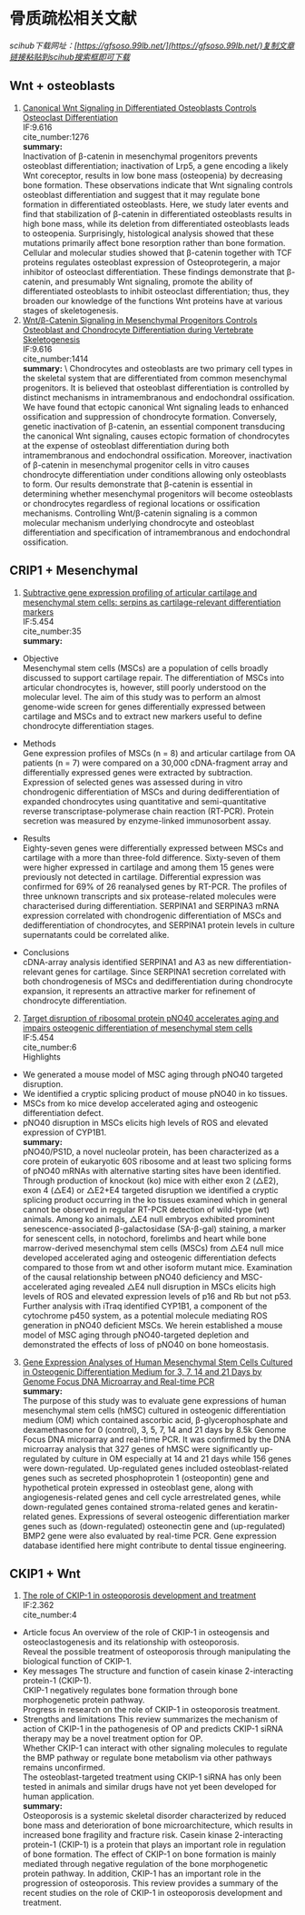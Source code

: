 # 骨质疏松相关文献
*scihub下载网址：[https://gfsoso.99lb.net/](https://gfsoso.99lb.net/)复制文章链接粘贴到scihub搜索框即可下载*
## Wnt + osteoblasts
1. [Canonical Wnt Signaling in Differentiated Osteoblasts Controls Osteoclast Differentiation](https://www.sciencedirect.com/science/article/pii/S1534580705000973)\
IF:9.616 \
cite_number:1276 \
**summary:** \
Inactivation of β-catenin in mesenchymal progenitors prevents osteoblast differentiation; inactivation of Lrp5, a gene encoding a likely Wnt coreceptor, results in low bone mass (osteopenia) by decreasing bone formation. These observations indicate that Wnt signaling controls osteoblast differentiation and suggest that it may regulate bone formation in differentiated osteoblasts. Here, we study later events and find that stabilization of β-catenin in differentiated osteoblasts results in high bone mass, while its deletion from differentiated osteoblasts leads to osteopenia. Surprisingly, histological analysis showed that these mutations primarily affect bone resorption rather than bone formation. Cellular and molecular studies showed that β-catenin together with TCF proteins regulates osteoblast expression of Osteoprotegerin, a major inhibitor of osteoclast differentiation. These findings demonstrate that β-catenin, and presumably Wnt signaling, promote the ability of differentiated osteoblasts to inhibit osteoclast differentiation; thus, they broaden our knowledge of the functions Wnt proteins have at various stages of skeletogenesis.
2. [Wnt/β-Catenin Signaling in Mesenchymal Progenitors Controls Osteoblast and Chondrocyte Differentiation during Vertebrate Skeletogenesis](https://www.sciencedirect.com/science/article/pii/S1534580705001061)\
IF:9.616 \
cite_number:1414\
**summary:** \ 
Chondrocytes and osteoblasts are two primary cell types in the skeletal system that are differentiated from common mesenchymal progenitors. It is believed that osteoblast differentiation is controlled by distinct mechanisms in intramembranous and endochondral ossification. We have found that ectopic canonical Wnt signaling leads to enhanced ossification and suppression of chondrocyte formation. Conversely, genetic inactivation of β-catenin, an essential component transducing the canonical Wnt signaling, causes ectopic formation of chondrocytes at the expense of osteoblast differentiation during both intramembranous and endochondral ossification. Moreover, inactivation of β-catenin in mesenchymal progenitor cells in vitro causes chondrocyte differentiation under conditions allowing only osteoblasts to form. Our results demonstrate that β-catenin is essential in determining whether mesenchymal progenitors will become osteoblasts or chondrocytes regardless of regional locations or ossification mechanisms. Controlling Wnt/β-catenin signaling is a common molecular mechanism underlying chondrocyte and osteoblast differentiation and specification of intramembranous and endochondral ossification.

## CRIP1 + Mesenchymal
1. [Subtractive gene expression profiling of articular cartilage and mesenchymal stem cells: serpins as cartilage-relevant differentiation markers](https://www.sciencedirect.com/science/article/pii/S1063458407001884)\
IF:5.454 \
cite_number:35 \
**summary:** 
* Objective \
Mesenchymal stem cells (MSCs) are a population of cells broadly discussed to support cartilage repair. The differentiation of MSCs into articular chondrocytes is, however, still poorly understood on the molecular level. The aim of this study was to perform an almost genome-wide screen for genes differentially expressed between cartilage and MSCs and to extract new markers useful to define chondrocyte differentiation stages.

* Methods \
Gene expression profiles of MSCs (n = 8) and articular cartilage from OA patients (n = 7) were compared on a 30,000 cDNA-fragment array and differentially expressed genes were extracted by subtraction. Expression of selected genes was assessed during in vitro chondrogenic differentiation of MSCs and during dedifferentiation of expanded chondrocytes using quantitative and semi-quantitative reverse transcriptase-polymerase chain reaction (RT-PCR). Protein secretion was measured by enzyme-linked immunosorbent assay.

* Results\
Eighty-seven genes were differentially expressed between MSCs and cartilage with a more than three-fold difference. Sixty-seven of them were higher expressed in cartilage and among them 15 genes were previously not detected in cartilage. Differential expression was confirmed for 69% of 26 reanalysed genes by RT-PCR. The profiles of three unknown transcripts and six protease-related molecules were characterised during differentiation. SERPINA1 and SERPINA3 mRNA expression correlated with chondrogenic differentiation of MSCs and dedifferentiation of chondrocytes, and SERPINA1 protein levels in culture supernatants could be correlated alike.

* Conclusions\
cDNA-array analysis identified SERPINA1 and A3 as new differentiation-relevant genes for cartilage. Since SERPINA1 secretion correlated with both chondrogenesis of MSCs and dedifferentiation during chondrocyte expansion, it represents an attractive marker for refinement of chondrocyte differentiation.

2. [Target disruption of ribosomal protein pNO40 accelerates aging and impairs osteogenic differentiation of mesenchymal stem cells](https://www.sciencedirect.com/science/article/pii/S0006291X15310081)\
IF:5.454 \
cite_number:6 \
Highlights 
* We generated a mouse model of MSC aging through pNO40 targeted disruption.
* We identified a cryptic splicing product of mouse pNO40 in ko tissues.
* MSCs from ko mice develop accelerated aging and osteogenic differentiation defect.
* pNO40 disruption in MSCs elicits high levels of ROS and elevated expression of CYP1B1.\
**summary:**\
pNO40/PS1D, a novel nucleolar protein, has been characterized as a core protein of eukaryotic 60S ribosome and at least two splicing forms of pNO40 mRNAs with alternative starting sites have been identified. Through production of knockout (ko) mice with either exon 2 (△E2), exon 4 (△E4) or △E2+E4 targeted disruption we identified a cryptic splicing product occurring in the ko tissues examined which in general cannot be observed in regular RT-PCR detection of wild-type (wt) animals. Among ko animals, △E4 null embryos exhibited prominent senescence-associated β-galactosidase (SA-β-gal) staining, a marker for senescent cells, in notochord, forelimbs and heart while bone marrow-derived mesenchymal stem cells (MSCs) from △E4 null mice developed accelerated aging and osteogenic differentiation defects compared to those from wt and other isoform mutant mice. Examination of the causal relationship between pNO40 deficiency and MSC-accelerated aging revealed △E4 null disruption in MSCs elicits high levels of ROS and elevated expression levels of p16 and Rb but not p53. Further analysis with iTraq identified CYP1B1, a component of the cytochrome p450 system, as a potential molecule mediating ROS generation in pNO40 deficient MSCs. We herein established a mouse model of MSC aging through pNO40-targeted depletion and demonstrated the effects of loss of pNO40 on bone homeostasis.
3. [Gene Expression Analyses of Human Mesenchymal Stem Cells Cultured in Osteogenic Differentiation Medium for 3, 7, 14 and 21 Days by Genome Focus DNA Microarray and Real-time PCR](https://www.jstage.jst.go.jp/article/jarde/5/1/5_1_35/_article/-char/ja/) \
**summary:**\
The purpose of this study was to evaluate gene expressions of human mesenchymal stem cells (hMSC) cultured in osteogenic differentiation medium (OM) which contained ascorbic acid, β-glycerophosphate and dexamethasone for 0 (control), 3, 5, 7, 14 and 21 days by 8.5k Genome Focus DNA microarray and real-time PCR. It was confirmed by the DNA microarray analysis that 327 genes of hMSC were significantly up-regulated by culture in OM especially at 14 and 21 days while 156 genes were down-regulated. Up-regulated genes included osteoblast-related genes such as secreted phosphoprotein 1 (osteopontin) gene and hypothetical protein expressed in osteoblast gene, along with angiogenesis-related genes and cell cycle arrestrelated genes, while down-regulated genes contained stroma-related genes and keratin-related genes. Expressions of several osteogenic differentiation marker genes such as (down-regulated) osteonectin gene and (up-regulated) BMP2 gene were also evaluated by real-time PCR. Gene expression database identified here might contribute to dental tissue engineering.
## CKIP1 + Wnt
1. [The role of CKIP-1 in osteoporosis development and treatment](https://online.boneandjoint.org.uk/doi/full/10.1302/2046-3758.72.BJR-2017-0172.R1) \
IF:2.362 \
cite_number:4 
* Article focus
An overview of the role of CKIP-1 in osteogensis and osteoclastogenesis and its relationship with osteoporosis.\
Reveal the possible treatment of osteoporosis through manipulating the biological function of CKIP-1.
* Key messages
The structure and function of casein kinase 2-interacting protein-1 (CKIP-1).\
CKIP-1 negatively regulates bone formation through bone morphogenetic protein pathway.\
Progress in research on the role of CKIP-1 in osteoporosis treatment.
* Strengths and limitations
This review summarizes the mechanism of action of CKIP-1 in the pathogenesis of OP and predicts CKIP-1 siRNA therapy may be a novel treatment option for OP. \
Whether CKIP-1 can interact with other signaling molecules to regulate the BMP pathway or regulate bone metabolism via other pathways remains unconfirmed. \
The osteoblast-targeted treatment using CKIP-1 siRNA has only been tested in animals and similar drugs have not yet been developed for human application. \
**summary:** \
Osteoporosis is a systemic skeletal disorder characterized by reduced bone mass and deterioration of bone microarchitecture, which results in increased bone fragility and fracture risk. Casein kinase 2-interacting protein-1 (CKIP-1) is a protein that plays an important role in regulation of bone formation. The effect of CKIP-1 on bone formation is mainly mediated through negative regulation of the bone morphogenetic protein pathway. In addition, CKIP-1 has an important role in the progression of osteoporosis. This review provides a summary of the recent studies on the role of CKIP-1 in osteoporosis development and treatment.
